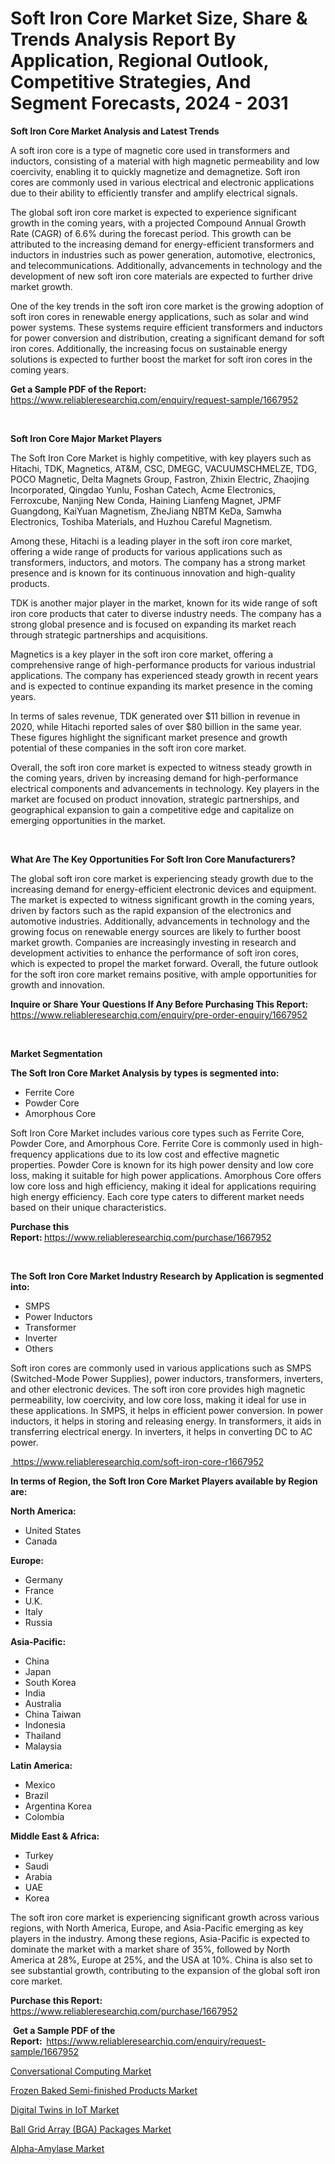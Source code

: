 <p><h1>Soft Iron Core Market Size, Share & Trends Analysis Report By Application, Regional Outlook, Competitive Strategies, And Segment Forecasts, 2024 - 2031</h1></p><p><strong>Soft Iron Core Market Analysis and Latest Trends</strong></p>
<p><p>A soft iron core is a type of magnetic core used in transformers and inductors, consisting of a material with high magnetic permeability and low coercivity, enabling it to quickly magnetize and demagnetize. Soft iron cores are commonly used in various electrical and electronic applications due to their ability to efficiently transfer and amplify electrical signals.</p><p>The global soft iron core market is expected to experience significant growth in the coming years, with a projected Compound Annual Growth Rate (CAGR) of 6.6% during the forecast period. This growth can be attributed to the increasing demand for energy-efficient transformers and inductors in industries such as power generation, automotive, electronics, and telecommunications. Additionally, advancements in technology and the development of new soft iron core materials are expected to further drive market growth.</p><p>One of the key trends in the soft iron core market is the growing adoption of soft iron cores in renewable energy applications, such as solar and wind power systems. These systems require efficient transformers and inductors for power conversion and distribution, creating a significant demand for soft iron cores. Additionally, the increasing focus on sustainable energy solutions is expected to further boost the market for soft iron cores in the coming years.</p></p>
<p><strong>Get a Sample PDF of the Report:&nbsp;</strong> <a href="https://www.reliableresearchiq.com/enquiry/request-sample/1667952">https://www.reliableresearchiq.com/enquiry/request-sample/1667952</a></p>
<p>&nbsp;</p>
<p><strong>Soft Iron Core Major Market Players</strong></p>
<p><p>The Soft Iron Core Market is highly competitive, with key players such as Hitachi, TDK, Magnetics, AT&M, CSC, DMEGC, VACUUMSCHMELZE, TDG, POCO Magnetic, Delta Magnets Group, Fastron, Zhixin Electric, Zhaojing Incorporated, Qingdao Yunlu, Foshan Catech, Acme Electronics, Ferroxcube, Nanjing New Conda, Haining Lianfeng Magnet, JPMF Guangdong, KaiYuan Magnetism, ZheJiang NBTM KeDa, Samwha Electronics, Toshiba Materials, and Huzhou Careful Magnetism.</p><p>Among these, Hitachi is a leading player in the soft iron core market, offering a wide range of products for various applications such as transformers, inductors, and motors. The company has a strong market presence and is known for its continuous innovation and high-quality products.</p><p>TDK is another major player in the market, known for its wide range of soft iron core products that cater to diverse industry needs. The company has a strong global presence and is focused on expanding its market reach through strategic partnerships and acquisitions.</p><p>Magnetics is a key player in the soft iron core market, offering a comprehensive range of high-performance products for various industrial applications. The company has experienced steady growth in recent years and is expected to continue expanding its market presence in the coming years.</p><p>In terms of sales revenue, TDK generated over $11 billion in revenue in 2020, while Hitachi reported sales of over $80 billion in the same year. These figures highlight the significant market presence and growth potential of these companies in the soft iron core market.</p><p>Overall, the soft iron core market is expected to witness steady growth in the coming years, driven by increasing demand for high-performance electrical components and advancements in technology. Key players in the market are focused on product innovation, strategic partnerships, and geographical expansion to gain a competitive edge and capitalize on emerging opportunities in the market.</p></p>
<p>&nbsp;</p>
<p><strong>What Are The Key Opportunities For Soft Iron Core Manufacturers?</strong></p>
<p><p>The global soft iron core market is experiencing steady growth due to the increasing demand for energy-efficient electronic devices and equipment. The market is expected to witness significant growth in the coming years, driven by factors such as the rapid expansion of the electronics and automotive industries. Additionally, advancements in technology and the growing focus on renewable energy sources are likely to further boost market growth. Companies are increasingly investing in research and development activities to enhance the performance of soft iron cores, which is expected to propel the market forward. Overall, the future outlook for the soft iron core market remains positive, with ample opportunities for growth and innovation.</p></p>
<p><strong>Inquire or Share Your Questions If Any Before Purchasing This Report:</strong> <a href="https://www.reliableresearchiq.com/enquiry/pre-order-enquiry/1667952">https://www.reliableresearchiq.com/enquiry/pre-order-enquiry/1667952</a></p>
<p>&nbsp;</p>
<p><strong>Market Segmentation</strong></p>
<p><strong>The Soft Iron Core Market Analysis by types is segmented into:</strong></p>
<p><ul><li>Ferrite Core</li><li>Powder Core</li><li>Amorphous Core</li></ul></p>
<p><p>Soft Iron Core Market includes various core types such as Ferrite Core, Powder Core, and Amorphous Core. Ferrite Core is commonly used in high-frequency applications due to its low cost and effective magnetic properties. Powder Core is known for its high power density and low core loss, making it suitable for high power applications. Amorphous Core offers low core loss and high efficiency, making it ideal for applications requiring high energy efficiency. Each core type caters to different market needs based on their unique characteristics.</p></p>
<p><strong>Purchase this Report:&nbsp;</strong><a href="https://www.reliableresearchiq.com/purchase/1667952">https://www.reliableresearchiq.com/purchase/1667952</a></p>
<p>&nbsp;</p>
<p><strong>The Soft Iron Core Market Industry Research by Application is segmented into:</strong></p>
<p><ul><li>SMPS</li><li>Power Inductors</li><li>Transformer</li><li>Inverter</li><li>Others</li></ul></p>
<p><p>Soft iron cores are commonly used in various applications such as SMPS (Switched-Mode Power Supplies), power inductors, transformers, inverters, and other electronic devices. The soft iron core provides high magnetic permeability, low coercivity, and low core loss, making it ideal for use in these applications. In SMPS, it helps in efficient power conversion. In power inductors, it helps in storing and releasing energy. In transformers, it aids in transferring electrical energy. In inverters, it helps in converting DC to AC power.</p></p>
<p><a href="https://www.reliableresearchiq.com/soft-iron-core-r1667952">&nbsp;https://www.reliableresearchiq.com/soft-iron-core-r1667952</a></p>
<p><strong>In terms of Region, the Soft Iron Core Market Players available by Region are:</strong></p>
<p>
    <p> <strong> North America: </strong>
        <ul>
            <li>United States</li>
            <li>Canada</li>
        </ul>
        </p> 
    <p> <strong> Europe: </strong>
        <ul>
            <li>Germany</li>
            <li>France</li>
            <li>U.K.</li>
            <li>Italy</li>
            <li>Russia</li>
        </ul>
        </p> 
    <p> <strong> Asia-Pacific: </strong>
        <ul>
            <li>China</li>
            <li>Japan</li>
            <li>South Korea</li>
            <li>India</li>
            <li>Australia</li>
            <li>China Taiwan</li>
            <li>Indonesia</li>
            <li>Thailand</li>
            <li>Malaysia</li>
        </ul>
        </p> 
    <p> <strong> Latin America: </strong>
        <ul>
            <li>Mexico</li>
            <li>Brazil</li>
            <li>Argentina Korea</li>
            <li>Colombia</li>
        </ul>
        </p> 
    <p> <strong> Middle East & Africa: </strong>
        <ul>
            <li>Turkey</li>
            <li>Saudi</li>
            <li>Arabia</li>
            <li>UAE</li>
            <li>Korea</li>
        </ul>
    </p>
    </p>
<p><p>The soft iron core market is experiencing significant growth across various regions, with North America, Europe, and Asia-Pacific emerging as key players in the industry. Among these regions, Asia-Pacific is expected to dominate the market with a market share of 35%, followed by North America at 28%, Europe at 25%, and the USA at 10%. China is also set to see substantial growth, contributing to the expansion of the global soft iron core market.</p></p>
<p><strong>Purchase this Report: </strong><a href="https://www.reliableresearchiq.com/purchase/1667952">https://www.reliableresearchiq.com/purchase/1667952</a></p>
<p>&nbsp;<strong>Get a Sample PDF of the Report:&nbsp;&nbsp;</strong><a href="https://www.reliableresearchiq.com/enquiry/request-sample/1667952">https://www.reliableresearchiq.com/enquiry/request-sample/1667952</a></p>
<p><strong></strong></p>
<p><p><a href="https://github.com/lairestrong/Market-Research-Report-List-1/blob/main/conversational-computing-market.md">Conversational Computing Market</a></p><p><a href="https://medium.com/@joanne.harris67856/an-in-depth-analysis-of-the-global-frozen-baked-semi-finished-products-market-scope-and-its-rapid-83c5d1b79169">Frozen Baked Semi-finished Products Market</a></p><p><a href="https://www.linkedin.com/pulse/global-digital-twins-iot-market-focus-product-type-twin-productdigital-pzkqf?trackingId=J%2BDDthdFQ1S5JesOaq6qDg%3D%3D">Digital Twins in IoT Market</a></p><p><a href="https://www.linkedin.com/pulse/insights-ball-grid-array-bga-packages-market-size-which-aolzf?trackingId=Zi6y5Ek9RFaNk6Kedpb8KA%3D%3D">Ball Grid Array (BGA) Packages Market</a></p><p><a href="https://medium.com/@sean.peake0978/alpha-amylase-market-growth-outlook-from-2024-to-2031-and-it-is-projecting-at-4-3-b7603c032939">Alpha-Amylase Market</a></p></p>